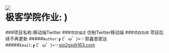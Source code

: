 ![](http://jiuye.jikexueyuan.com/Current/home/images/logo.png)  
极客学院作业: )
=================
###项目名称:移动端Twitter
###`项目描述`
      仿制Twitter移动端
###`项目后续`
      项目后续不再更新
#####`Author`:┏ (゜ω゜)=☞郭鑫思密达<br>
#####`Email`:┏ (゜ω゜)=☞sio2gx@163.com<br>
